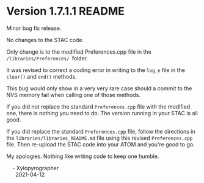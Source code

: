 # Version 1.7.1.1 README

Minor bug fix release.

No changes to the STAC code.

Only change is to the modified Preferences.cpp file in the `/libraries/Preferences/ `folder.

It was revised to correct a coding error in writing to the `log_e` file in 
the `clear()` and `end()` methods.

This bug would only show in a very very rare case should a commit to the NVS memory fail when calling one of those methods.

If you did not replace the standard `Preferences.cpp` file with the modified one, there is nothing you need to do. The version running in your STAC is all good.

If you did replace the standard `Preferences.cpp` file, follow the directions in the `libraries/libraries_README.md` file using this revised `Preferences.cpp` file. Then re-upload the STAC code into your ATOM and you're good to go.

My apologies. Nothing like writing code to keep one humble.

&nbsp;&nbsp;&nbsp;&nbsp;\- Xylopyrographer  
&nbsp;&nbsp;&nbsp;&nbsp;&nbsp;&nbsp;2021-04-12
